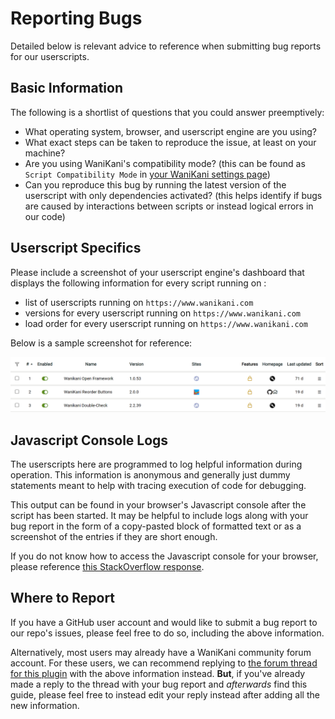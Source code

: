 # Reporting Bugs

Detailed below is relevant advice to reference when submitting bug reports for
our userscripts.

## Basic Information

The following is a shortlist of questions that you could answer preemptively:

- What operating system, browser, and userscript engine are you using?
- What exact steps can be taken to reproduce the issue, at least on your
  machine?
- Are you using WaniKani's compatibility mode? (this can be found as `Script
  Compatibility Mode` in [your
  WaniKani settings page](https://www.wanikani.com/settings/app))
- Can you reproduce this bug by running the latest version of the userscript
  with only dependencies activated? (this helps identify if bugs are caused by
  interactions between scripts or instead logical errors in our code)

## Userscript Specifics

Please include a screenshot of your userscript engine's dashboard that displays
the following information for every script running on :

- list of userscripts running on `https://www.wanikani.com`
- versions for every userscript running on `https://www.wanikani.com`
- load order for every userscript running on `https://www.wanikani.com`

Below is a sample screenshot for reference:

![Example TamperMonkey Screencap](tampermonkey-dashboard.png)

## Javascript Console Logs

The userscripts here are programmed to log helpful information during operation.
This information is anonymous and generally just dummy statements meant to help
with tracing execution of code for debugging.

This output can be found in your browser's Javascript console after the script
has been started. It may be helpful to include logs along with your bug report
in the form of a copy-pasted block of formatted text or as a screenshot of the
entries if they are short enough.

If you do not know how to access the Javascript console for your browser, please
reference [this StackOverflow
response](https://webmasters.stackexchange.com/a/77337).

## Where to Report

If you have a GitHub user account and would like to submit a bug report to our
repo's issues, please feel free to do so, including the above information.

Alternatively, most users may already have a WaniKani community forum account.
For these users, we can recommend replying to [the forum thread for this
plugin](https://community.wanikani.com/t/userscript-reorder-buttons/41133) with
the above information instead. **But**, if you've already made a reply to the
thread with your bug report and _afterwards_ find this guide, please feel free
to instead edit your reply instead after adding all the new information.

